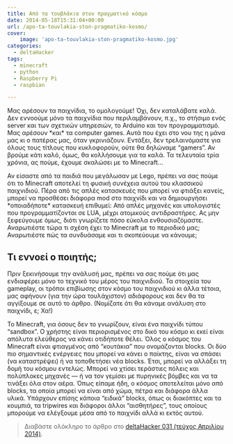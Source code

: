 ```yaml
---
title: Από τα τουβλάκια στον πραγματικό κόσμο
date: 2014-05-18T15:31:04+00:00
url: /apo-ta-touvlakia-ston-pragmatiko-kosmo/
cover:
    image: 'apo-ta-touvlakia-ston-pragmatiko-kosmo.jpg'
categories:
  - deltaHacker
tags:
  - minecraft
  - python
  - Raspberry Pi
  - raspbian

---
```

Μας αρέσουν τα παιχνίδια, το ομολογούμε! Όχι, δεν καταλάβατε καλά. Δεν εννοούμε μόνο τα παιχνίδια που περιλαμβάνουν, π.χ., το στήσιμο ενός server και των σχετικών υπηρεσιών, το Arduino και τον προγραμματισμό. Μας αρέσουν \*και\* τα computer games. Αυτά που έχει στο νου της η μάνα μας κι ο πατέρας μας, όταν γκρινιάζουν. Εντάξει, δεν τρελαινόμαστε για όλους τους τίτλους που κυκλοφορούν, ούτε θα δηλώναμε &#8220;gamers&#8221;. Αν βρούμε κάτι καλό, όμως, θα κολλήσουμε για τα καλά. Τα τελευταία τρία χρόνια, ας πούμε, έχουμε σκαλώσει με το Minecraft&#8230;

Αν είσαστε από τα παιδιά που μεγάλωσαν με Lego, πρέπει να σας πούμε ότι το Minecraft αποτελεί τη φυσική συνέχεια αυτού του κλασσικού παιχνιδιού. Πέρα από τις απλές κατασκευές που μπορεί να φτιάξει κανείς, μπορεί να προσθέσει διάφορα mod στο παιχνίδι και να δημιουργήσει \*οποιαδήποτε\* κατασκευή επιθυμεί: Από απλές μηχανές και υπολογιστές που προγραμματίζονται σε LUA, μέχρι ατομικούς αντιδραστήρες. Ας μην ξεφεύγουμε όμως, διότι γνωρίζετε πόσο εύκολα ενθουσιαζόμαστε. Αναρωτιέστε τώρα τι σχέση έχει το Minecraft με το περιοδικό μας; Αναρωτιέστε πώς τα συνδυάσαμε και τι σκοπεύουμε να κάνουμε;

## Τι εννοεί ο ποιητής;

Πριν ξεκινήσουμε την ανάλυσή μας, πρέπει να σας πούμε ότι μας ενδιαφέρει μόνο το τεχνικό του μέρος του παιχνιδιού. Τα στοιχεία του gameplay, οι τρόποι επιβίωσης στον κόσμο του παιχνιδιού κι άλλα τέτοια, μας αφήνουν (για την ώρα τουλάχιστον) αδιάφορους και δεν θα τα αγγίξουμε σε αυτό το άρθρο. (Νομίζατε ότι θα κάναμε ανάλυση στο παιχνίδι, ε; Χα!)

Το Minecraft, για όσους δεν το γνωρίζουν, είναι ένα παιχνίδι τύπου &#8220;sandbox&#8221;. Ο χρήστης είναι περιορισμένος στο δικό του κόσμο κι εκεί είναι απόλυτα ελεύθερος να κάνει οτιδήποτε θέλει. Όλος ο κόσμος του Minecraft είναι φτιαγμένος από &#8220;κουτάκια&#8221; που ονομάζονται blocks. Οι δύο πιο σημαντικές ενέργειες που μπορεί να κάνει ο παίκτης, είναι να σπάσει (να καταστρέψει) ή να τοποθετήσει νέα blocks. Έτσι, μπορεί να αλλάξει τη δομή του κόσμου εντελώς. Μπορεί να χτίσει τεράστιες πόλεις και πολύπλοκες μηχανές &#8212; ή να τον γεμίσει με πυρηνικές βόμβες και να τα τινάξει όλα στον αέρα. Όπως είπαμε ήδη, ο κόσμος αποτελείται μόνο από blocks, τα οποία μπορεί να είναι από χώμα, πέτρα και διάφορα άλλα υλικά. Υπάρχουν επίσης κάποια &#8220;ειδικά&#8221; blocks, όπως οι διακόπτες και τα κουμπιά, τα tripwires και διάφοροι άλλοι &#8220;αισθητήρες&#8221;, τους οποίους μπορούμε να ελέγξουμε μέσα από το παιχνίδι αλλά κι εκτός αυτού.

> Διαβάστε ολόκληρο το άρθρο στο <a href="http://deltahacker.gr/2014/04/30/deltahacker031/" title="deltaHacker 031 - True Randomness Edition" target="_blank" rel="noopener noreferrer nofollow" class="broken_link">deltaHacker 031 (τεύχος Απριλίου 2014)</a>.
